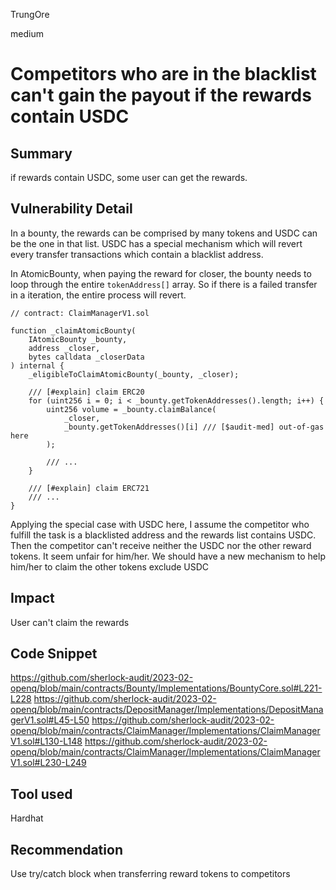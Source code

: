 TrungOre

medium

# Competitors who are in the blacklist can't gain the payout if the rewards contain USDC

## Summary
if rewards contain USDC, some user can get the rewards.

## Vulnerability Detail
In a bounty, the rewards can be comprised by many tokens and USDC can be the one in that list. USDC has a special mechanism which will revert every transfer transactions which contain a blacklist address. 

In AtomicBounty, when paying the reward for closer, the bounty needs to loop through the entire `tokenAddress[]` array. So if there is a failed transfer in a iteration, the entire process will revert. 
```solidity=
// contract: ClaimManagerV1.sol 

function _claimAtomicBounty(
    IAtomicBounty _bounty,
    address _closer,
    bytes calldata _closerData
) internal {
    _eligibleToClaimAtomicBounty(_bounty, _closer);

    /// [#explain] claim ERC20  
    for (uint256 i = 0; i < _bounty.getTokenAddresses().length; i++) {
        uint256 volume = _bounty.claimBalance(
            _closer,
            _bounty.getTokenAddresses()[i] /// [$audit-med] out-of-gas here  
        );

        /// ...
    }

    /// [#explain] claim ERC721
    /// ... 
}
```
Applying the special case with USDC here, I assume the competitor who fulfill the task is a blacklisted address and the rewards list contains USDC. Then the competitor can't receive neither the USDC nor the other reward tokens. It seem unfair for him/her. We should have a new mechanism to help him/her to claim the other tokens exclude USDC 

## Impact
User can't claim the rewards

## Code Snippet
https://github.com/sherlock-audit/2023-02-openq/blob/main/contracts/Bounty/Implementations/BountyCore.sol#L221-L228
https://github.com/sherlock-audit/2023-02-openq/blob/main/contracts/DepositManager/Implementations/DepositManagerV1.sol#L45-L50
https://github.com/sherlock-audit/2023-02-openq/blob/main/contracts/ClaimManager/Implementations/ClaimManagerV1.sol#L130-L148
https://github.com/sherlock-audit/2023-02-openq/blob/main/contracts/ClaimManager/Implementations/ClaimManagerV1.sol#L230-L249

## Tool used
Hardhat 

## Recommendation
Use try/catch block when transferring reward tokens to competitors
